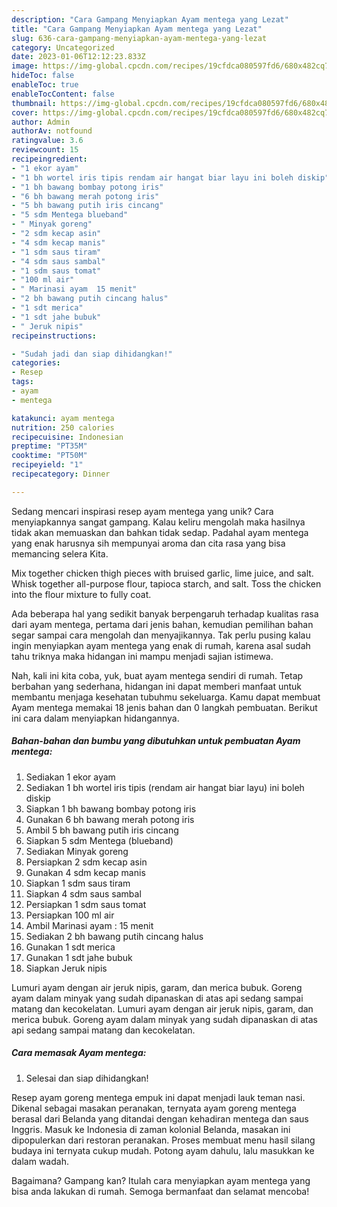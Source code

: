 ```yaml
---
description: "Cara Gampang Menyiapkan Ayam mentega yang Lezat"
title: "Cara Gampang Menyiapkan Ayam mentega yang Lezat"
slug: 636-cara-gampang-menyiapkan-ayam-mentega-yang-lezat
category: Uncategorized
date: 2023-01-06T12:12:23.833Z
image: https://img-global.cpcdn.com/recipes/19cfdca080597fd6/680x482cq70/ayam-mentega-foto-resep-utama.jpg
hideToc: false
enableToc: true
enableTocContent: false
thumbnail: https://img-global.cpcdn.com/recipes/19cfdca080597fd6/680x482cq70/ayam-mentega-foto-resep-utama.jpg
cover: https://img-global.cpcdn.com/recipes/19cfdca080597fd6/680x482cq70/ayam-mentega-foto-resep-utama.jpg
author: Admin
authorAv: notfound
ratingvalue: 3.6
reviewcount: 15
recipeingredient:
- "1 ekor ayam"
- "1 bh wortel iris tipis rendam air hangat biar layu ini boleh diskip"
- "1 bh bawang bombay potong iris"
- "6 bh bawang merah potong iris"
- "5 bh bawang putih iris cincang"
- "5 sdm Mentega blueband"
- " Minyak goreng"
- "2 sdm kecap asin"
- "4 sdm kecap manis"
- "1 sdm saus tiram"
- "4 sdm saus sambal"
- "1 sdm saus tomat"
- "100 ml air"
- " Marinasi ayam  15 menit"
- "2 bh bawang putih cincang halus"
- "1 sdt merica"
- "1 sdt jahe bubuk"
- " Jeruk nipis"
recipeinstructions:

- "Sudah jadi dan siap dihidangkan!"
categories:
- Resep
tags:
- ayam
- mentega

katakunci: ayam mentega 
nutrition: 250 calories
recipecuisine: Indonesian
preptime: "PT35M"
cooktime: "PT50M"
recipeyield: "1"
recipecategory: Dinner

---
```





Sedang mencari inspirasi resep ayam mentega yang unik? Cara menyiapkannya sangat gampang. Kalau keliru mengolah maka hasilnya tidak akan memuaskan dan bahkan tidak sedap. Padahal ayam mentega yang enak harusnya sih mempunyai aroma dan cita rasa yang bisa memancing selera Kita.





Mix together chicken thigh pieces with bruised garlic, lime juice, and salt. Whisk together all-purpose flour, tapioca starch, and salt. Toss the chicken into the flour mixture to fully coat.

Ada beberapa hal yang sedikit banyak berpengaruh terhadap kualitas rasa dari ayam mentega, pertama dari jenis bahan, kemudian pemilihan bahan segar sampai cara mengolah dan menyajikannya. Tak perlu pusing kalau ingin menyiapkan ayam mentega yang enak di rumah, karena asal sudah tahu triknya maka hidangan ini mampu menjadi sajian istimewa.






Nah, kali ini kita coba, yuk, buat ayam mentega sendiri di rumah. Tetap berbahan yang sederhana, hidangan ini dapat memberi manfaat untuk membantu menjaga kesehatan tubuhmu sekeluarga. Kamu dapat membuat Ayam mentega memakai 18 jenis bahan dan 0 langkah pembuatan. Berikut ini cara dalam menyiapkan hidangannya.

<!--inarticleads1-->

##### Bahan-bahan dan bumbu yang dibutuhkan untuk pembuatan Ayam mentega:

1. Sediakan 1 ekor ayam
1. Sediakan 1 bh wortel iris tipis (rendam air hangat biar layu) ini boleh diskip
1. Siapkan 1 bh bawang bombay potong iris
1. Gunakan 6 bh bawang merah potong iris
1. Ambil 5 bh bawang putih iris cincang
1. Siapkan 5 sdm Mentega (blueband)
1. Sediakan  Minyak goreng
1. Persiapkan 2 sdm kecap asin
1. Gunakan 4 sdm kecap manis
1. Siapkan 1 sdm saus tiram
1. Siapkan 4 sdm saus sambal
1. Persiapkan 1 sdm saus tomat
1. Persiapkan 100 ml air
1. Ambil  Marinasi ayam : 15 menit
1. Sediakan 2 bh bawang putih cincang halus
1. Gunakan 1 sdt merica
1. Gunakan 1 sdt jahe bubuk
1. Siapkan  Jeruk nipis


Lumuri ayam dengan air jeruk nipis, garam, dan merica bubuk. Goreng ayam dalam minyak yang sudah dipanaskan di atas api sedang sampai matang dan kecokelatan. Lumuri ayam dengan air jeruk nipis, garam, dan merica bubuk. Goreng ayam dalam minyak yang sudah dipanaskan di atas api sedang sampai matang dan kecokelatan. 

<!--inarticleads2-->

##### Cara memasak Ayam mentega:


1. Selesai dan siap dihidangkan!

Resep ayam goreng mentega empuk ini dapat menjadi lauk teman nasi. Dikenal sebagai masakan peranakan, ternyata ayam goreng mentega berasal dari Belanda yang ditandai dengan kehadiran mentega dan saus Inggris. Masuk ke Indonesia di zaman kolonial Belanda, masakan ini dipopulerkan dari restoran peranakan. Proses membuat menu hasil silang budaya ini ternyata cukup mudah. Potong ayam dahulu, lalu masukkan ke dalam wadah. 

Bagaimana? Gampang kan? Itulah cara menyiapkan ayam mentega yang bisa anda lakukan di rumah. Semoga bermanfaat dan selamat mencoba!
